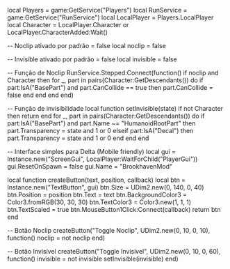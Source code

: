 local Players = game:GetService("Players")
local RunService = game:GetService("RunService")
local LocalPlayer = Players.LocalPlayer
local Character = LocalPlayer.Character or LocalPlayer.CharacterAdded:Wait()

-- Noclip ativado por padrão = false
local noclip = false

-- Invisible ativado por padrão = false
local invisible = false

-- Função de Noclip
RunService.Stepped:Connect(function()
    if noclip and Character then
        for _, part in pairs(Character:GetDescendants()) do
            if part:IsA("BasePart") and part.CanCollide == true then
                part.CanCollide = false
            end
        end
    end
end)

-- Função de invisibilidade
local function setInvisible(state)
    if not Character then return end
    for _, part in pairs(Character:GetDescendants()) do
        if part:IsA("BasePart") and part.Name ~= "HumanoidRootPart" then
            part.Transparency = state and 1 or 0
        elseif part:IsA("Decal") then
            part.Transparency = state and 1 or 0
        end
    end
end

-- Interface simples para Delta (Mobile friendly)
local gui = Instance.new("ScreenGui", LocalPlayer:WaitForChild("PlayerGui"))
gui.ResetOnSpawn = false
gui.Name = "BrookhavenMod"

local function createButton(text, position, callback)
    local btn = Instance.new("TextButton", gui)
    btn.Size = UDim2.new(0, 140, 0, 40)
    btn.Position = position
    btn.Text = text
    btn.BackgroundColor3 = Color3.fromRGB(30, 30, 30)
    btn.TextColor3 = Color3.new(1, 1, 1)
    btn.TextScaled = true
    btn.MouseButton1Click:Connect(callback)
    return btn
end

-- Botão Noclip
createButton("Toggle Noclip", UDim2.new(0, 10, 0, 10), function()
    noclip = not noclip
end)

-- Botão Invisível
createButton("Toggle Invisível", UDim2.new(0, 10, 0, 60), function()
    invisible = not invisible
    setInvisible(invisible)
end)
